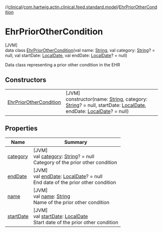 //[clinical](../../../index.md)/[com.hartwig.actin.clinical.feed.standard.model](../index.md)/[EhrPriorOtherCondition](index.md)

# EhrPriorOtherCondition

[JVM]\
data class [EhrPriorOtherCondition](index.md)(val name: [String](https://kotlinlang.org/api/latest/jvm/stdlib/kotlin/-string/index.html), val category: [String](https://kotlinlang.org/api/latest/jvm/stdlib/kotlin/-string/index.html)? = null, val startDate: [LocalDate](https://docs.oracle.com/javase/8/docs/api/java/time/LocalDate.html), val endDate: [LocalDate](https://docs.oracle.com/javase/8/docs/api/java/time/LocalDate.html)? = null)

Data class representing a prior other condition in the EHR

## Constructors

| | |
|---|---|
| [EhrPriorOtherCondition](-ehr-prior-other-condition.md) | [JVM]<br>constructor(name: [String](https://kotlinlang.org/api/latest/jvm/stdlib/kotlin/-string/index.html), category: [String](https://kotlinlang.org/api/latest/jvm/stdlib/kotlin/-string/index.html)? = null, startDate: [LocalDate](https://docs.oracle.com/javase/8/docs/api/java/time/LocalDate.html), endDate: [LocalDate](https://docs.oracle.com/javase/8/docs/api/java/time/LocalDate.html)? = null) |

## Properties

| Name | Summary |
|---|---|
| [category](category.md) | [JVM]<br>val [category](category.md): [String](https://kotlinlang.org/api/latest/jvm/stdlib/kotlin/-string/index.html)? = null<br>Category of the prior other condition |
| [endDate](end-date.md) | [JVM]<br>val [endDate](end-date.md): [LocalDate](https://docs.oracle.com/javase/8/docs/api/java/time/LocalDate.html)? = null<br>End date of the prior other condition |
| [name](name.md) | [JVM]<br>val [name](name.md): [String](https://kotlinlang.org/api/latest/jvm/stdlib/kotlin/-string/index.html)<br>Name of the prior other condition |
| [startDate](start-date.md) | [JVM]<br>val [startDate](start-date.md): [LocalDate](https://docs.oracle.com/javase/8/docs/api/java/time/LocalDate.html)<br>Start date of the prior other condition |

